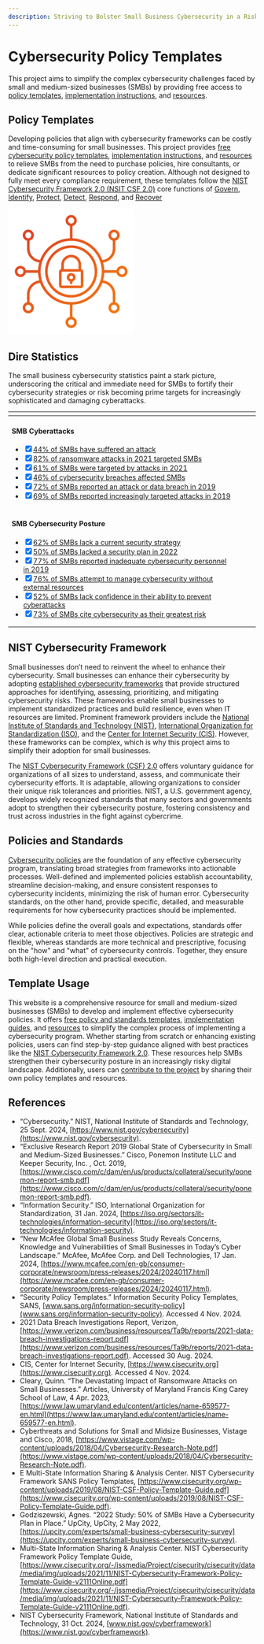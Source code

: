 ```yaml
---
description: Striving to Bolster Small Business Cybersecurity in a Risky World
---
```


# Cybersecurity Policy Templates

This project aims to simplify the complex cybersecurity challenges faced by small and medium-sized businesses (SMBs) by providing free access to [policy templates](pages/overview/template-overview.md), [implementation instructions](/pages/implementation/implementation.md), and [resources](pages/resources/resources.md).

## Policy Templates

Developing policies that align with cybersecurity frameworks can be costly and time-consuming for small businesses. This project provides [free cybersecurity policy templates](pages/overview/template-overview.md), [implementation instructions](/pages/implementation/implementation.md), and [resources](pages/resources/resources.md) to relieve SMBs from the need to purchase policies, hire consultants, or dedicate significant resources to policy creation. Although not designed to fully meet every compliance requirement, these templates follow the [NIST Cybersecurity Framework 2.0 (NSIT CSF 2.0)](https://www.nist.gov/cyberframework) core functions of [Govern](pages/govern/govern.md), [Identify](pages/identify/identify.md), [Protect](pages/protect/protect.md), [Detect](pages/detect/detect.md), [Respond](pages/respond/respond.md), and [Recover](pages/recover/)

![Bolstering SMB Cybersecurity](img/icon.png)

## Dire Statistics

The small business cybersecurity statistics paint a stark picture, underscoring the critical and immediate need for SMBs to fortify their cybersecurity strategies or risk becoming prime targets for increasingly sophisticated and damaging cyberattacks.

<table data-card-size="large" data-view="cards"><thead><tr><th></th><th data-hidden></th><th data-hidden></th><th data-hidden data-card-target data-type="content-ref"></th></tr></thead><tbody><tr><td><h4>SMB Cyberattacks</h4><ul class="contains-task-list"><li><input type="checkbox" checked><a href="https://www.mcafee.com/en-gb/consumer-corporate/newsroom/press-releases/2024/20240117.html">44% of SMBs have suffered an attack</a></li><li><input type="checkbox" checked><a href="https://www.law.umaryland.edu/content/articles/name-659577-en.html">82% of ransomware attacks in 2021 targeted SMBs</a></li><li><input type="checkbox" checked><a href="https://www.mcafee.com/en-gb/consumer-corporate/newsroom/press-releases/2024/20240117.html">61% of SMBs were targeted by attacks in 2021</a></li><li><input type="checkbox" checked><a href="https://www.verizon.com/business/resources/Ta9b/reports/2021-data-breach-investigations-report.pdf">46% of cybersecurity breaches affected SMBs</a></li><li><input type="checkbox" checked><a href="https://www.cisco.com/c/dam/en/us/products/collateral/security/ponemon-report-smb.pdf">72% of SMBs reported an attack or data breach in 2019</a></li><li><input type="checkbox" checked><a href="https://www.cisco.com/c/dam/en/us/products/collateral/security/ponemon-report-smb.pdf">69% of SMBs reported increasingly targeted attacks in 2019</a></li></ul></td><td></td><td></td><td></td></tr><tr><td><h4>SMB Cybersecurity Posture</h4><ul class="contains-task-list"><li><input type="checkbox" checked><a href="https://www.vistage.com/wp-content/uploads/2018/04/Cybersecurity-Research-Note.pdf">62% of SMBs lack a current security strategy</a></li><li><input type="checkbox" checked><a href="https://upcity.com/experts/small-business-cybersecurity-surve">50% of SMBs lacked a security plan in 2022</a></li><li><input type="checkbox" checked><a href="https://www.cisco.com/c/dam/en/us/products/collateral/security/ponemon-report-smb.pdf">77% of SMBs reported inadequate cybersecurity personnel in 2019</a></li><li><input type="checkbox" checked><a href="https://www.vistage.com/wp-content/uploads/2018/04/Cybersecurity-Research-Note.pdf">76% of SMBs attempt to manage cybersecurity without external resources</a></li><li><input type="checkbox" checked><a href="https://www.mcafee.com/en-gb/consumer-corporate/newsroom/press-releases/2024/20240117.html">52% of SMBs lack confidence in their ability to prevent cyberattacks</a></li><li><input type="checkbox" checked><a href="https://www.mcafee.com/en-gb/consumer-corporate/newsroom/press-releases/2024/20240117.html">73% of SMBs cite cybersecurity as their greatest risk</a></li></ul></td><td></td><td></td><td></td></tr></tbody></table>

## NIST Cybersecurity Framework

Small businesses don’t need to reinvent the wheel to enhance their cybersecurity. Small businesses can enhance their cybersecurity by adopting [established cybersecurity frameworks](pages/resources/frameworks.md) that provide structured approaches for identifying, assessing, prioritizing, and mitigating cybersecurity risks. These frameworks enable small businesses to implement standardized practices and build resilience, even when IT resources are limited. Prominent framework providers include the [National Institute of Standards and Technology (NIST)](https://www.nist.gov/cybersecurity), [International Organization for Standardization (ISO)](https://iso.org/sectors/it-technologies/information-security), and the [Center for Internet Security (CIS)](https://www.cisecurity.org). However, these frameworks can be complex, which is why this project aims to simplify their adoption for small businesses.

The [NIST Cybersecurity Framework (CSF) 2.0](/pages/framework/framework.md) offers voluntary guidance for organizations of all sizes to understand, assess, and communicate their cybersecurity efforts. It is adaptable, allowing organizations to consider their unique risk tolerances and priorities. NIST, a U.S. government agency, develops widely recognized standards that many sectors and governments adopt to strengthen their cybersecurity posture, fostering consistency and trust across industries in the fight against cybercrime.

## Policies and Standards

[Cybersecurity policies](/pages/overview/template-overview.md) are the foundation of any effective cybersecurity program, translating broad strategies from frameworks into actionable processes. Well-defined and implemented policies establish accountability, streamline decision-making, and ensure consistent responses to cybersecurity incidents, minimizing the risk of human error. Cybersecurity standards, on the other hand, provide specific, detailed, and measurable requirements for how cybersecurity practices should be implemented.

While policies define the overall goals and expectations, standards offer clear, actionable criteria to meet those objectives. Policies are strategic and flexible, whereas standards are more technical and prescriptive, focusing on the "how" and "what" of cybersecurity controls. Together, they ensure both high-level direction and practical execution.

## Template Usage

This website is a comprehensive resource for small and medium-sized businesses (SMBs) to develop and implement effective cybersecurity policies. It offers [free policy and standards templates](/pages/usage/template-usage.md), [implementation guides](/pages/implementation/implementation.md), and [resources](https://docs.policytemplates.online/policy-resources/resources) to simplify the complex process of implementing a cybersecurity program. Whether  starting from scratch or enhancing existing policies, users can find step-by-step guidance aligned with best practices like the [NIST Cybersecurity Framework 2.0](https://docs.policytemplates.online/policy-framework/framework). These resources help SMBs strengthen their cybersecurity posture in an increasingly risky digital landscape. Additionally, users can [contribute to the project](/pages/collaboration/collaboration.md) by sharing their own policy templates and resources.

## References

* “Cybersecurity.” NIST, National Institute of Standards and Technology, 25 Sept. 2024, [https://www.nist.gov/cybersecurity](https://www.nist.gov/cybersecurity).
* “Exclusive Research Report 2019 Global State of Cybersecurity in Small and Medium-Sized Businesses.” Cisco, Ponemon Institute LLC and Keeper Security, Inc. , Oct. 2019, [https://www.cisco.com/c/dam/en/us/products/collateral/security/ponemon-report-smb.pdf](https://www.cisco.com/c/dam/en/us/products/collateral/security/ponemon-report-smb.pdf).
* “Information Security.” ISO, International Organization for Standardization, 31 Jan. 2024, [https://iso.org/sectors/it-technologies/information-security](https://iso.org/sectors/it-technologies/information-security).
* “New McAfee Global Small Business Study Reveals Concerns, Knowledge and Vulnerabilities of Small Businesses in Today’s Cyber Landscape.” McAfee, McAfee Corp. and Dell Technologies, 17 Jan. 2024, [https://www.mcafee.com/en-gb/consumer-corporate/newsroom/press-releases/2024/20240117.html](https://www.mcafee.com/en-gb/consumer-corporate/newsroom/press-releases/2024/20240117.html).
* “Security Policy Templates.” Information Security Policy Templates, SANS, [www.sans.org/information-security-policy](www.sans.org/information-security-policy). Accessed 4 Nov. 2024.
* 2021 Data Breach Investigations Report, Verizon, [https://www.verizon.com/business/resources/Ta9b/reports/2021-data-breach-investigations-report.pdf](https://www.verizon.com/business/resources/Ta9b/reports/2021-data-breach-investigations-report.pdf). Accessed 30 Aug. 2024.
* CIS, Center for Internet Security, [https://www.cisecurity.org](https://www.cisecurity.org). Accessed 4 Nov. 2024.
* Cleary, Quinn. “The Devastating Impact of Ransomware Attacks on Small Businesses.” Articles, University of Maryland Francis King Carey School of Law, 4 Apr. 2023, [https://www.law.umaryland.edu/content/articles/name-659577-en.html](https://www.law.umaryland.edu/content/articles/name-659577-en.html).
* Cyberthreats and Solutions for Small and Midsize Businesses, Vistage and Cisco, 2018, [https://www.vistage.com/wp-content/uploads/2018/04/Cybersecurity-Research-Note.pdf](https://www.vistage.com/wp-content/uploads/2018/04/Cybersecurity-Research-Note.pdf).
* E Multi-State Information Sharing & Analysis Center. NIST Cybersecurity Framework SANS Policy Templates, [https://www.cisecurity.org/wp-content/uploads/2019/08/NIST-CSF-Policy-Template-Guide.pdf](https://www.cisecurity.org/wp-content/uploads/2019/08/NIST-CSF-Policy-Template-Guide.pdf).
* Godziszewski, Agnes. “2022 Study: 50% of SMBs Have a Cybersecurity Plan in Place.” UpCity, UpCity, 2 May 2022, [https://upcity.com/experts/small-business-cybersecurity-survey](https://upcity.com/experts/small-business-cybersecurity-survey).
* Multi-State Information Sharing & Analysis Center. NIST Cybersecurity Framework Policy Template Guide, [https://www.cisecurity.org/-/jssmedia/Project/cisecurity/cisecurity/data/media/img/uploads/2021/11/NIST-Cybersecurity-Framework-Policy-Template-Guide-v2111Online.pdf](https://www.cisecurity.org/-/jssmedia/Project/cisecurity/cisecurity/data/media/img/uploads/2021/11/NIST-Cybersecurity-Framework-Policy-Template-Guide-v2111Online.pdf).
* NIST Cybersecurity Framework, National Institute of Standards and Technology, 31 Oct. 2024, [www.nist.gov/cyberframework](https://www.nist.gov/cyberframework).
